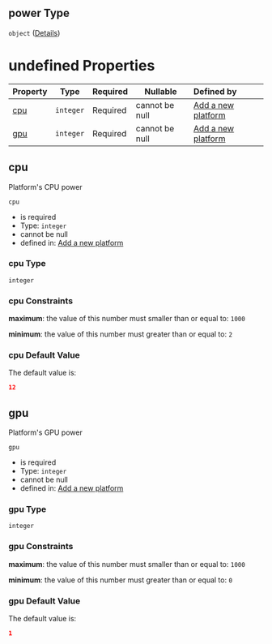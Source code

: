 ## power Type

`object` ([Details](add-platform-properties-power.md))

# undefined Properties

| Property    | Type      | Required | Nullable       | Defined by                                                                                                                 |
| :---------- | --------- | -------- | -------------- | :------------------------------------------------------------------------------------------------------------------------- |
| [cpu](#cpu) | `integer` | Required | cannot be null | [Add a new platform](add-platform-properties-power-properties-cpu.md "add-platform.json#/properties/power/properties/cpu") |
| [gpu](#gpu) | `integer` | Required | cannot be null | [Add a new platform](add-platform-properties-power-properties-gpu.md "add-platform.json#/properties/power/properties/gpu") |

## cpu

Platform's CPU power


`cpu`

-   is required
-   Type: `integer`
-   cannot be null
-   defined in: [Add a new platform](add-platform-properties-power-properties-cpu.md "add-platform.json#/properties/power/properties/cpu")

### cpu Type

`integer`

### cpu Constraints

**maximum**: the value of this number must smaller than or equal to: `1000`

**minimum**: the value of this number must greater than or equal to: `2`

### cpu Default Value

The default value is:

```json
12
```

## gpu

Platform's GPU power


`gpu`

-   is required
-   Type: `integer`
-   cannot be null
-   defined in: [Add a new platform](add-platform-properties-power-properties-gpu.md "add-platform.json#/properties/power/properties/gpu")

### gpu Type

`integer`

### gpu Constraints

**maximum**: the value of this number must smaller than or equal to: `1000`

**minimum**: the value of this number must greater than or equal to: `0`

### gpu Default Value

The default value is:

```json
1
```
